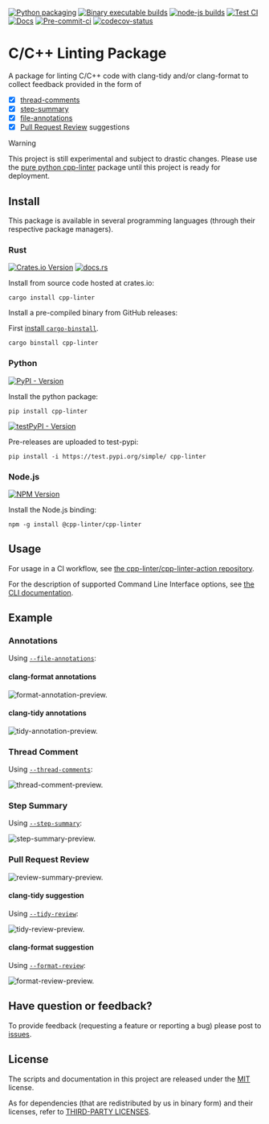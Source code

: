 <!-- markdownlint-disable MD041 MD033 -->

[file-annotations]: https://cpp-linter.github.io/cpp-linter-rs/cli#-a-file-annotations
[thread-comments]: https://cpp-linter.github.io/cpp-linter-rs/cli#-g-thread-comments
[step-summary]: https://cpp-linter.github.io/cpp-linter-rs/cli#-w-step-summary
[tidy-review]: https://cpp-linter.github.io/cpp-linter-rs/cli#-d-tidy-review
[format-review]: https://cpp-linter.github.io/cpp-linter-rs/cli#-m-format-review
[other-licenses]: https://cpp-linter.github.io/cpp-linter-rs/other-licenses

[cli-doc]: https://cpp-linter.github.io/cpp-linter-rs/cli

<!-- start -->
[![Python packaging][py-build-badge]][py-build-ci]
[![Binary executable builds][bin-build-badge]][bin-build-ci]
[![node-js builds][node-ci-badge]][node-ci]
[![Test CI][test-ci-badge]][test-ci]
[![Docs][docs-ci-badge]][docs-site]
[![Pre-commit-ci][pre-commit-badge]][pre-commit-ci]
[![codecov-status][codecov-badge]][codecov-project]

[py-build-ci]: https://github.com/cpp-linter/cpp-linter-rs/actions/workflows/python-packaging.yml
[py-build-badge]: https://github.com/cpp-linter/cpp-linter-rs/actions/workflows/python-packaging.yml/badge.svg
[bin-build-badge]: https://github.com/cpp-linter/cpp-linter-rs/actions/workflows/binary-builds.yml/badge.svg
[bin-build-ci]: https://github.com/cpp-linter/cpp-linter-rs/actions/workflows/binary-builds.yml
[node-ci-badge]: https://github.com/cpp-linter/cpp-linter-rs/actions/workflows/node-js-packaging.yml/badge.svg
[node-ci]: https://github.com/cpp-linter/cpp-linter-rs/actions/workflows/node-js-packaging.yml
[test-ci-badge]: https://github.com/cpp-linter/cpp-linter-rs/actions/workflows/run-dev-tests.yml/badge.svg
[test-ci]: https://github.com/cpp-linter/cpp-linter-rs/actions/workflows/run-dev-tests.yml
[docs-ci-badge]: https://github.com/cpp-linter/cpp-linter-rs/actions/workflows/build-docs.yml/badge.svg
[docs-site]: https://cpp-linter.github.io/cpp-linter-rs
[pre-commit-badge]: https://github.com/cpp-linter/cpp-linter-rs/actions/workflows/pre-commit-hooks.yml/badge.svg
[pre-commit-ci]: https://github.com/cpp-linter/cpp-linter-rs/actions/workflows/pre-commit-hooks.yml
[codecov-badge]: https://codecov.io/gh/cpp-linter/cpp-linter-rs/graph/badge.svg?token=7ibzERx2AD
[codecov-project]: https://codecov.io/gh/cpp-linter/cpp-linter-rs
[docs-rs-badge]: https://img.shields.io/docsrs/cpp-linter?label=docs.rs
[docs-rs]: https://docs.rs/cpp-linter
[pypi-badge]: https://img.shields.io/pypi/v/cpp-linter
[pypi-pkg]: https://pypi.org/project/cpp-linter/
[test-pypi-badge]: https://img.shields.io/pypi/v/cpp-linter?pypiBaseUrl=https%3A%2F%2Ftest.pypi.org&label=test-pypi
[test-pypi-pkg]: https://test.pypi.org/project/cpp-linter/
[crates-io-badge]: https://img.shields.io/crates/v/cpp-linter
[crates-io-pkg]: https://crates.io/crates/cpp-linter
[npm-badge]: https://img.shields.io/npm/v/%40cpp-linter%2Fcpp-linter
[npm-pkg]: https://www.npmjs.com/package/@cpp-linter/cpp-linter

# C/C++ Linting Package

A package for linting C/C++ code with clang-tidy and/or clang-format to collect feedback provided in the form of

- [x] [thread-comments](#thread-comment)
- [x] [step-summary](#step-summary)
- [x] [file-annotations](#annotations)
- [x] [Pull Request Review](#pull-request-review) suggestions

> [!WARNING]
> This project is still experimental and subject to drastic changes.
> Please use the [pure python cpp-linter](https://github.com/cpp-linter/cpp-linter)
> package until this project is ready for deployment.

## Install

This package is available in several programming languages (through their respective package managers).

### Rust

[![Crates.io Version][crates-io-badge]][crates-io-pkg]
[![docs.rs][docs-rs-badge]][docs-rs]

Install from source code hosted at crates.io:

```text
cargo install cpp-linter
```

Install a pre-compiled binary from GitHub releases:

First [install `cargo-binstall`](https://github.com/cargo-bins/cargo-binstall?tab=readme-ov-file#installation).

```text
cargo binstall cpp-linter
```

### Python

[![PyPI - Version][pypi-badge]][pypi-pkg]

Install the python package:

```text
pip install cpp-linter
```

[![testPyPI - Version][test-pypi-badge]][test-pypi-pkg]

Pre-releases are uploaded to test-pypi:

```text
pip install -i https://test.pypi.org/simple/ cpp-linter
```

### Node.js

[![NPM Version][npm-badge]][npm-pkg]

Install the Node.js binding:

```text
npm -g install @cpp-linter/cpp-linter
```

## Usage

For usage in a CI workflow, see
[the cpp-linter/cpp-linter-action repository](https://github.com/cpp-linter/cpp-linter-action).

For the description of supported Command Line Interface options, see
[the CLI documentation][cli-doc].

<!-- stop -->
## Example

### Annotations

Using [`--file-annotations`][file-annotations]:

#### clang-format annotations

<picture>
  <source media="(prefers-color-scheme: dark)" srcset="docs/docs/images/format-annotation-dark.png">
  <source media="(prefers-color-scheme: light)" srcset="docs/docs/images/format-annotation-light.png">
  <img alt="format-annotation-preview." src="docs/docs/images/format-annotation-light.png">
</picture>

#### clang-tidy annotations

<picture>
  <source media="(prefers-color-scheme: dark)" srcset="docs/docs/images/tidy-annotation-dark.png">
  <source media="(prefers-color-scheme: light)" srcset="docs/docs/images/tidy-annotation-light.png">
  <img alt="tidy-annotation-preview." src="docs/docs/images/tidy-annotation-light.png">
</picture>

### Thread Comment

Using [`--thread-comments`][thread-comments]:

<picture>
  <source media="(prefers-color-scheme: dark)" srcset="docs/docs/images/thread-comment-dark.png">
  <source media="(prefers-color-scheme: light)" srcset="docs/docs/images/thread-comment-light.png">
  <img alt="thread-comment-preview." src="docs/docs/images/thread-comment-light.png">
</picture>

### Step Summary

Using [`--step-summary`][step-summary]:

<picture>
  <source media="(prefers-color-scheme: dark)" srcset="docs/docs/images/step-summary-dark.png">
  <source media="(prefers-color-scheme: light)" srcset="docs/docs/images/step-summary-light.png">
  <img alt="step-summary-preview." src="docs/docs/images/step-summary-light.png">
</picture>

### Pull Request Review

<picture>
  <source media="(prefers-color-scheme: dark)" srcset="docs/docs/images/review-summary-dark.png">
  <source media="(prefers-color-scheme: light)" srcset="docs/docs/images/review-summary-light.png">
  <img alt="review-summary-preview." src="docs/docs/images/review-summary-light.png">
</picture>

#### clang-tidy suggestion

Using [`--tidy-review`][tidy-review]:

<picture>
  <source media="(prefers-color-scheme: dark)" srcset="docs/docs/images/tidy-review-dark.png">
  <source media="(prefers-color-scheme: light)" srcset="docs/docs/images/tidy-review-light.png">
  <img alt="tidy-review-preview." src="docs/docs/images/tidy-review-light.png">
</picture>

#### clang-format suggestion

Using [`--format-review`][format-review]:

<picture>
  <source media="(prefers-color-scheme: dark)" srcset="docs/docs/images/format-review-dark.png">
  <source media="(prefers-color-scheme: light)" srcset="docs/docs/images/format-review-light.png">
  <img alt="format-review-preview." src="docs/docs/images/format-review-light.png">
</picture>

<!-- resume -->
## Have question or feedback?

To provide feedback (requesting a feature or reporting a bug) please post to
[issues](https://github.com/cpp-linter/cpp-linter-rs/issues).

## License

The scripts and documentation in this project are released under the [MIT] license.

As for dependencies (that are redistributed by us in binary form) and their licenses, refer to [THIRD-PARTY LICENSES][other-licenses].

[MIT]: https://choosealicense.com/licenses/mit
